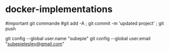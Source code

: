 # docker-implementations

#important git commande
#git add -A ; git commit -m 'updated project' ; git push


git config --global user.name "subepie"
git config --global user.email "subepielesley@gmail.com"
